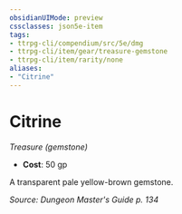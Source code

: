 ```yaml
---
obsidianUIMode: preview
cssclasses: json5e-item
tags:
- ttrpg-cli/compendium/src/5e/dmg
- ttrpg-cli/item/gear/treasure-gemstone
- ttrpg-cli/item/rarity/none
aliases: 
- "Citrine"
---
```

# Citrine
*Treasure (gemstone)*  


- **Cost**: 50 gp

A transparent pale yellow-brown gemstone.

*Source: Dungeon Master's Guide p. 134*